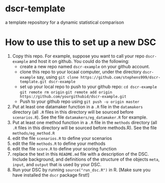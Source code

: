 # dscr-template
a template repository for a dynamic statistical comparison

# How to use this to set up a new DSC

1. Copy this repo. For example, suppose you want to call your repo `dscr-example` and host it on github. You could do the following:
    * create a new repo named `dscr-example` on your github account.
    * clone this repo to your locaal computer, under the directory `dscr-example` say, using `git clone https://github.com/stephens999/dscr-template.git dscr-example`
    * set up your local repo to push to your github repo: `cd dscr-example` `git remote rm origin` `git remote add origin https://github.com/yourgithubid/dscr-example.git`
    * Push to your github repo using `git push -u origin master`
2. Put at least one datamaker function in a `.R` file in the `datamakers` directory (all `.R` files in this directory will be sourced before `scenarios.R`). See the file `datamakers/eg_datamaker.R` for example.
3. Put at least one method function in a `.R` file in the `methods` directory (all `.R` files in this directory will be sourced before methods.R). See the file `methods/eg_method.R`
4. edit the file `scenarios.R` to define your scenarios 
5. edit the file `methods.R` to define your methods
6. edit the file `score.R` to define your scoring function
7. replace the text in this `README.md` file with a description of the DSC. Include background, and definitions of the structure of the objects `meta`, `input`, and `output` that is used by your DSC.
8. Run your DSC by running `source("run_dsc.R")` in R. [Make sure you have installed the `dscr` package first!]
